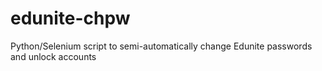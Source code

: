 # edunite-chpw
Python/Selenium script to semi-automatically change Edunite passwords and unlock accounts
